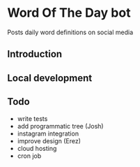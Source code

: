 # Word Of The Day bot
Posts daily word definitions on social media

## Introduction


## Local development


## Todo

- write tests
- add programmatic tree (Josh)
- instagram integration
- improve design (Erez)
- cloud hosting
- cron job
